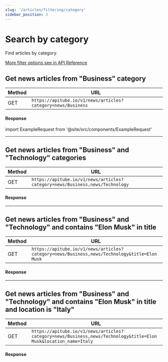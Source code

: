 ```yaml
---
slug: '/articles/filtering/category'
sidebar_position: 3
---
```


# Search by category

Find articles by category.

[More filter options see in API Reference](/api-reference/get-articles)

## Get news articles from "Business" category

| Method | URL                                                          |
|--------|--------------------------------------------------------------|
| GET    | `https://apitube.io/v1/news/articles?category=news/Business` |

#### Response
import ExampleRequest from '@site/src/components/ExampleRequest'

<ExampleRequest url="https://apitube.io/v1/news/articles?category=news/Business"></ExampleRequest>

---

## Get news articles from "Business" and "Technology" categories

| Method | URL                                                                          |
|--------|------------------------------------------------------------------------------|
| GET    | `https://apitube.io/v1/news/articles?category=news/Business,news/Technology` |

#### Response

<ExampleRequest url="https://apitube.io/v1/news/articles?category=news/Business,news/Technology"></ExampleRequest>

---

## Get news articles from "Business" and "Technology" and contains "Elon Musk" in title

| Method | URL                                                                                          |
|--------|----------------------------------------------------------------------------------------------|
| GET    | `https://apitube.io/v1/news/articles?category=news/Business,news/Technology&title=Elon Musk` |

#### Response

<ExampleRequest url="https://apitube.io/v1/news/articles?category=news/Business,news/Technology&title=Elon Musk"></ExampleRequest>

---

## Get news articles from "Business" and "Technology" and contains "Elon Musk" in title and location is "Italy"

| Method | URL                                                                                                              |
|--------|------------------------------------------------------------------------------------------------------------------|
| GET    | `https://apitube.io/v1/news/articles?category=news/Business,news/Technology&title=Elon Musk&location_name=Italy` |

#### Response

<ExampleRequest url="https://apitube.io/v1/news/articles?category=news/Business,news/Technology&title=Elon Musk&location=Italy"></ExampleRequest>
